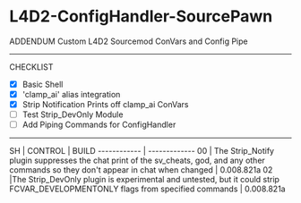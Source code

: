 # L4D2-ConfigHandler-SourcePawn
ADDENDUM
Custom L4D2 Sourcemod ConVars and Config Pipe
***
CHECKLIST
- [x] Basic Shell
- [x] 'clamp_ai' alias integration
- [x] Strip Notification Prints off clamp_ai ConVars
- [ ] Test Strip_DevOnly Module
- [ ] Add Piping Commands for ConfigHandler

***

SH | CONTROL | BUILD
------------ | -------------
00 | The Strip_Notify plugin suppresses the chat print of the sv_cheats, god, and any other commands so they don't appear in chat when changed | 0.008.821a
02 |The Strip_DevOnly plugin is experimental and untested, but it could strip FCVAR_DEVELOPMENTONLY flags from specified commands | 0.008.821a
